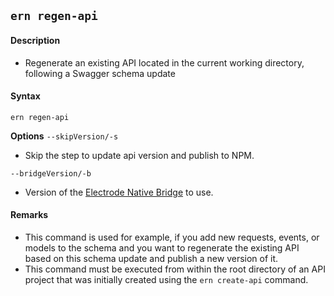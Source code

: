 ## `ern regen-api`

#### Description

* Regenerate an existing API located in the current working directory, following a Swagger schema update  

#### Syntax

`ern regen-api`  

**Options** 
`--skipVersion/-s`
* Skip the step to update api version and publish to NPM.

`--bridgeVersion/-b`
* Version of the [Electrode Native Bridge] to use.

#### Remarks

* This command is used for example, if you add new requests, events, or models to the schema and you want to regenerate the existing API based on this schema update and publish a new version of it.  
* This command must be executed from within the root directory of an API project that was initially created using the `ern create-api` command.  

[Electrode Native Bridge]: https://github.com/electrode-io/react-native-electrode-bridge
